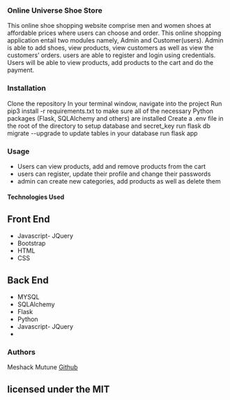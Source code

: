 ### Online Universe Shoe Store
This online shoe shopping website  comprise men and women shoes  at affordable prices where users can choose and order. 
This online shopping application entail two modules namely, Admin and Customer(users). 
Admin is able to add shoes, view products, view customers as well as view the customers’ orders.
users are able to register and login using credentials. Users will be able to view products, add products to the cart and do the payment.

### Installation
Clone the repository In your terminal window, navigate into the project
Run pip3 install -r requirements.txt to make sure all of the necessary Python packages (Flask, SQLAlchemy and others) are installed Create a .env file in the root of the directory to setup database and secret_key
run flask db migrate --upgrade to update tables in your database
run flask app

### Usage
- Users can view products, add and remove products from the cart
- users can register, update their profile and change their passwords
- admin can create new categories, add products as well as delete them

#### Technologies Used 

## Front End
- Javascript- JQuery
- Bootstrap
- HTML 
- CSS

## Back End
- MYSQL 
- SQLAlchemy 
- Flask
- Python 
- Javascript- JQuery
- 
### Authors
Meshack Mutune <a href="mesh-254">Github </a>

## licensed under the MIT 